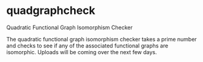 # quadgraphcheck
Quadratic Functional Graph Isomorphism Checker

The quadratic functional graph isomorphism checker takes a prime number and checks to see if any of the associated functional graphs are isomorphic. Uploads will be coming over the next few days.
